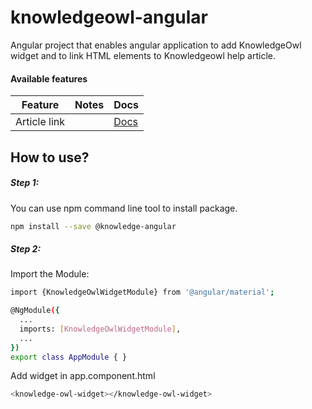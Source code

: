 # knowledgeowl-angular

Angular project that enables angular application to add KnowledgeOwl widget and to link HTML elements to Knowledgeowl help article.

#### Available features

| Feature      | Notes | Docs      |
| ------------ | ----- | --------- |
| Article link |       | [Docs][0] |

## How to use?

##### Step 1:

You can use npm command line tool to install package.

```sh
npm install --save @knowledge-angular
```

##### Step 2:

Import the Module:

```sh
import {KnowledgeOwlWidgetModule} from '@angular/material';

@NgModule({
  ...
  imports: [KnowledgeOwlWidgetModule],
  ...
})
export class AppModule { }
```

Add widget in app.component.html

```sh
<knowledge-owl-widget></knowledge-owl-widget>
```

[0]: https://github.com/scheduleonce/knowledgeowl-angular
